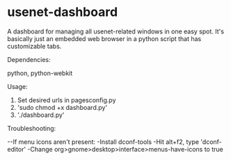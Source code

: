 usenet-dashboard
================

A dashboard for managing all usenet-related windows in one easy spot.  It's basically just an embedded web browser in a python script that has customizable tabs.

Dependencies:

python, python-webkit

Usage:

1. Set desired urls in pagesconfig.py
2. 'sudo chmod +x dashboard.py'
3. './dashboard.py'

Troubleshooting:

--If menu icons aren't present:
   -Install dconf-tools
   -Hit alt+f2, type 'dconf-editor'
   -Change org>gnome>desktop>interface>menus-have-icons to true
